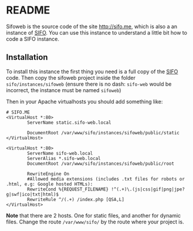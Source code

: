 README
======
Sifoweb is the source code of the site <http://sifo.me>, which is also a an
instance of [SIFO]. You can use this instance to understand a little bit how to
code a SIFO instance.

 [SIFO]: https://github.com/alombarte/SIFO

Installation
------------
To install this instance the first thing you need is a full copy of the [SIFO]
code. Then copy the sifoweb project inside the folder `sifo/instances/sifoweb`
(ensure there is no dash: `sifo-web` would be incorrect, the instance must be named `sifoweb`)

Then in your Apache virtualhosts you should add something like:

	# SIFO.ME
	<VirtualHost *:80>
			ServerName static.sifo-web.local
			
			DocumentRoot /var/www/sifo/instances/sifoweb/public/static
	</VirtualHost>

	<VirtualHost *:80>
			ServerName sifo-web.local
			ServerAlias *.sifo-web.local
			DocumentRoot /var/www/sifo/instances/sifoweb/public/root

			RewriteEngine On
			#Allowed media extensions (includes .txt files for robots or .html, e.g: Google hosted HTMLs):
			RewriteCond %{REQUEST_FILENAME} !^(.+)\.(js|css|gif|png|jpe?g|swf|ico|txt|html)$
			RewriteRule ^/(.+) /index.php [QSA,L]
	</VirtualHost>

**Note** that there are 2 hosts. One for static files, and another for dynamic files.
Change the route `/var/www/sifo/` by the route where your project is.
